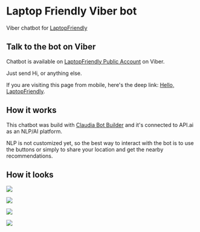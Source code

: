 # Laptop Friendly Viber bot

Viber chatbot for [LaptopFriendly](https://laptopfriendly.co)

## Talk to the bot on Viber

Chatbot is available on [LaptopFriendly Public Account](http://viber.com/laptopfriendly) on Viber.

Just send Hi, or anything else.

If you are visiting this page from mobile, here's the deep link: [Hello, LaptopFriendly](viber://pa?chatURI=laptopfriendly&text=Hello).

## How it works

This chatbot was build with [Claudia Bot Builder](https://github.com/claudiajs/claudia-bot-builder) and it's connected to API.ai as an NLP/AI platform.

NLP is not customized yet, so the best way to interact with the bot is to use the buttons or simply to share your location and get the nearby recommendations.

## How it looks

![](images/bot01.png)

![](images/bot02.png)

![](images/bot03.png)

![](images/bot04.png)